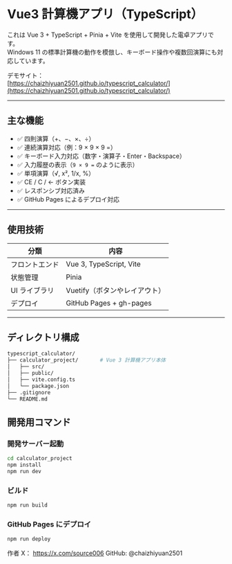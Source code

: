 # Vue3 計算機アプリ（TypeScript）

これは Vue 3 + TypeScript + Pinia + Vite を使用して開発した電卓アプリです。  
Windows 11 の標準計算機の動作を模倣し、キーボード操作や複数回演算にも対応しています。

デモサイト：  
 [https://chaizhiyuan2501.github.io/typescript_calculator/](https://chaizhiyuan2501.github.io/typescript_calculator/)

---

## 主な機能

- ✅ 四則演算（+、−、×、÷）
- ✅ 連続演算対応（例：9 × 9 × 9 =）
- ✅ キーボード入力対応（数字・演算子・Enter・Backspace）
- ✅ 入力履歴の表示（`9 × 9 =` のように表示）
- ✅ 単項演算（√, x², 1/x, %）
- ✅ CE / C / ← ボタン実装
- ✅ レスポンシブ対応済み
- ✅ GitHub Pages によるデプロイ対応

---



## 使用技術

| 分類         | 内容                       |
|--------------|----------------------------|
| フロントエンド | Vue 3, TypeScript, Vite     |
| 状態管理     | Pinia                      |
| UI ライブラリ | Vuetify（ボタンやレイアウト） |
| デプロイ     | GitHub Pages + gh-pages    |

---

## ディレクトリ構成

```bash
typescript_calculator/
├── calculator_project/       # Vue 3 計算機アプリ本体
│   ├── src/
│   ├── public/
│   ├── vite.config.ts
│   └── package.json
├── .gitignore
└── README.md
```

## 開発用コマンド
### 開発サーバー起動
```bash
cd calculator_project
npm install
npm run dev
```

### ビルド
```bash
npm run build
```

### GitHub Pages にデプロイ
```bash
npm run deploy
```

作者
X： https://x.com/source006
GitHub: @chaizhiyuan2501
